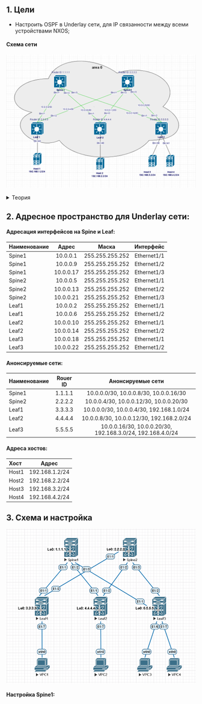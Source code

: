 ## 1. Цели
* Настроить OSPF в Underlay сети, для IP связанности между всеми устройствами NXOS;

#### Схема сети

![Underlay_ospf.PNG](Underlay_ospf.PNG)

<details> 

<summary> Теория </summary>

```

Описание протокола OSPF:
• Link-state
• RFC 2328 (основной), OSPF Version 2 /RFC 5340, OSPF for IPv6
• Protocol 89
• IPv4 224.0.0.5 - all spf routers / 224.0.0.6 – all DR/BDR routers
• IPv6 FF02::5 - neighbor discovery /all spf routers
• Метрика основна на Interface bandwidth
• Использует алгоритм Дейкстры для построения кратчайшего пути

OSPF Adjacency:
• RID должны быть разными у двух устройств
• У соседей должны совпадать сеть и маска сети
• MTU
• Area ID для сегмента
• Hello and Dead timers в сегменте
• Authentication параметры для сегмента
• Stub area flag — должен быть одинаковый

OSPF  в CLOS (задачи в Underlay):
- Доставка маршрутной информации
- Быстрая сходимость (+ BFD)
- Масштабируемость (до 300 роутеров в backbone)
- Поддержка большого количества префиксов
- Мультипротокольное использование (IPv4&IPv6)
- Распределение балансировки (ECMP)
- Удобство автоматизации
добавлять пока не кончатся порты на спайнах. Добавлением спайна можно расширить аплинки лифов.

Рекомендации:
• Использовать point-to-point на интерфейсах
• Указывать RID в явном виде
• Passive-interface default
• Один номер area для каждого pod
• Использовать ip ospf area вместо network (Cisco Nexus specific)
• Использовать BFD
• Избегать использования redistribute
• Применять минимально необходимую конфигурацию OSPF
• Настраивать OSPF adjacency в GRT (не делать underlay внутри vrf)
• Настройка аутентификации

```

</details>

## 2. Адресное пространство для Underlay сети:

#### Адресация интерфейсов на Spine и Leaf:

| Наименование |   Адрес   |      Маска      |    Интерфейс    |
| :----------- |:---------:|  :------------: |  :------------: |
| Spine1       | 10.0.0.1  | 255.255.255.252 |    Ethernet1/1  |
| Spine1       | 10.0.0.9  | 255.255.255.252 |    Ethernet1/2  | 
| Spine1       | 10.0.0.17 | 255.255.255.252 |    Ethernet1/3  | 
| Spine2       | 10.0.0.5  | 255.255.255.252 |    Ethernet1/1  |
| Spine2       | 10.0.0.13 | 255.255.255.252 |    Ethernet1/2  | 
| Spine2       | 10.0.0.21 | 255.255.255.252 |    Ethernet1/3  | 
| Leaf1        | 10.0.0.2  | 255.255.255.252 |    Ethernet1/1  |
| Leaf1        | 10.0.0.6  | 255.255.255.252 |    Ethernet1/2  | 
| Leaf2        | 10.0.0.10 | 255.255.255.252 |    Ethernet1/1  |
| Leaf2        | 10.0.0.14 | 255.255.255.252 |    Ethernet1/2  | 
| Leaf3        | 10.0.0.18 | 255.255.255.252 |    Ethernet1/1  |
| Leaf3        | 10.0.0.22 | 255.255.255.252 |    Ethernet1/2  | 

#### Анонсируемые сети:

| Наименование | Rouer ID |                       Анонсируемые сети                    |
| :----------- |:--------:| :---------------------------------------------------------:|
| Spine1       |  1.1.1.1 | 10.0.0.0/30, 10.0.0.8/30, 10.0.0.16/30                     |
| Spine2       |  2.2.2.2 | 10.0.0.4/30, 10.0.0.12/30, 10.0.0.20/30                    |
| Leaf1        |  3.3.3.3 | 10.0.0.0/30, 10.0.0.4/30, 192.168.1.0/24                   |
| Leaf2        |  4.4.4.4 | 10.0.0.8/30, 10.0.0.12/30, 192.168.2.0/24                  |
| Leaf3        |  5.5.5.5 | 10.0.0.16/30, 10.0.0.20/30, 192.168.3.0/24, 192.168.4.0/24 |

#### Адреса хостов:

|  Хост |     Адрес      |
| :---- |:--------------:|
| Host1 | 192.168.1.2/24 |
| Host2 | 192.168.2.2/24 |
| Host3 | 192.168.3.2/24 |
| Host4 | 192.168.4.2/24 |

## 3. Схема и настройка

![lab02.PNG](lab02.PNG)

#### Настройка Spine1:

